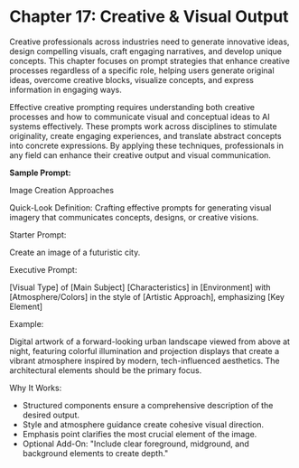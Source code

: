# Chapter 17: Creative & Visual Output

Creative professionals across industries need to generate innovative ideas, design compelling visuals, craft engaging narratives, and develop unique concepts. This chapter focuses on prompt strategies that enhance creative processes regardless of a specific role, helping users generate original ideas, overcome creative blocks, visualize concepts, and express information in engaging ways.

Effective creative prompting requires understanding both creative processes and how to communicate visual and conceptual ideas to AI systems effectively. These prompts work across disciplines to stimulate originality, create engaging experiences, and translate abstract concepts into concrete expressions. By applying these techniques, professionals in any field can enhance their creative output and visual communication.

**Sample Prompt:**

Image Creation Approaches

Quick-Look Definition: Crafting effective prompts for generating visual imagery that communicates concepts, designs, or creative visions.

Starter Prompt:

Create an image of a futuristic city.

Executive Prompt:

[Visual Type] of [Main Subject] [Characteristics] in [Environment] with [Atmosphere/Colors] in the style of [Artistic Approach], emphasizing [Key Element]

Example:

Digital artwork of a forward-looking urban landscape viewed from above at night, featuring colorful illumination and projection displays that create a vibrant atmosphere inspired by modern, tech-influenced aesthetics. The architectural elements should be the primary focus.

Why It Works:
- Structured components ensure a comprehensive description of the desired output.
- Style and atmosphere guidance create cohesive visual direction.
- Emphasis point clarifies the most crucial element of the image.
- Optional Add-On: "Include clear foreground, midground, and background elements to create depth."
